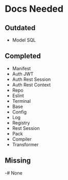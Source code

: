 # Docs Needed 

## Outdated
- Model SQL

## Completed
- Manifest
- Auth JWT
- Auth Rest Session
- Auth Rest Context
- Repo
- Eslint
- Terminal
- Base
- Config
- Log
- Registry
- Rest Session
- Pack
- Compiler
- Transformer

## Missing
-# None
